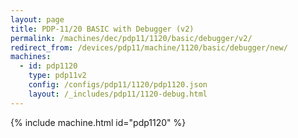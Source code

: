 ```yaml
---
layout: page
title: PDP-11/20 BASIC with Debugger (v2)
permalink: /machines/dec/pdp11/1120/basic/debugger/v2/
redirect_from: /devices/pdp11/machine/1120/basic/debugger/new/
machines:
  - id: pdp1120
    type: pdp11v2
    config: /configs/pdp11/1120/pdp1120.json
    layout: /_includes/pdp11/1120-debug.html
---
```


{% include machine.html id="pdp1120" %}

